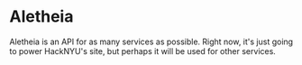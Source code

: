 # Aletheia

Aletheia is an API for as many services as possible. Right now, it's
just going to power HackNYU's site, but perhaps it will be used for
other services. 
